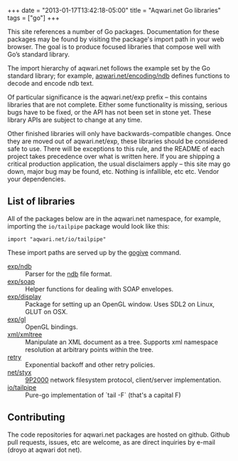+++
date = "2013-01-17T13:42:18-05:00"
title = "Aqwari.net Go libraries"
tags = ["go"]
+++

This site references a number of Go packages. Documentation for
these packages may be found by visiting the package's import path
in your web browser. The goal is to produce focused libraries that
compose well with Go’s standard library.

The import hierarchy of aqwari.net follows the example set by the
Go standard library; for example,
[aqwari.net/encoding/ndb](https://aqwari.net/encoding/ndb) defines
functions to decode and encode ndb text.

Of particular significance is the aqwari.net/exp prefix – this
contains libraries that are not complete. Either some functionality
is missing, serious bugs have to be fixed, or the API has not been
set in stone yet. These library APIs are subject to change at any
time.

Other finished libraries will only have backwards-compatible changes.
Once they are moved out of aqwari.net/exp, these libraries should
be considered safe to use. There will be exceptions to this rule,
and the README of each project takes precedence over what is written
here. If you are shipping a critical production application, the
usual disclaimers apply – this site may go down, major bug may be
found, etc. Nothing is infallible, etc etc. Vendor your dependencies.

## List of libraries

All of the packages below are in the aqwari.net namespace, for
example, importing the `io/tailpipe` package would look like this:

	import "aqwari.net/io/tailpipe"

These import paths are served up by the [gogive](https://github.com/droyo/gogive) command.
<dl>
<dt><a href="https://aqwari.net/exp/ndb">exp/ndb</a></dt>
<dd>Parser for the <a href="https://swtch.com/plan9port/man/man7/ndb.html">ndb</a> file format.</dd>
<dt><a href="https://aqwari.net/exp/soap">exp/soap</a></dt>
<dd>Helper functions for dealing with SOAP envelopes.</dd>
<dt><a href="https://aqwari.net/exp/display">exp/display</a></dt>
<dd>Package for setting up an OpenGL window. Uses SDL2 on Linux, GLUT on OSX.</dd>
<dt><a href="https://aqwari.net/exp/gl">exp/gl</a></dt>
<dd>OpenGL bindings.</dd>
<dt><a href="https://aqwari.net/xml">xml/xmltree</a></dt>
<dd>Manipulate an XML document as a tree. Supports xml namespace resolution at arbitrary points within the tree.</dd>
<dt><a href="https://aqwari.net/retry">retry</a></dt>
<dd>Exponential backoff and other retry policies.</dd>
<dt><a href="https://aqwari.net/net/styx">net/styx</a></dt>
<dd><a href="https://en.wikipedia.org/wiki/9P_(protocol)">9P2000</a> network filesystem protocol, client/server implementation.</dd>
<dt><a href="https://aqwari.net/io/tailpipe">io/tailpipe</a></dt>
<dd>Pure-go implementation of `tail -F` (that's a capital F)</dd>
</dl>

## Contributing

The code repositories for aqwari.net packages are hosted on github.
Github pull requests, issues, etc are welcome, as are direct inquiries
by e-mail (droyo at aqwari dot net).
